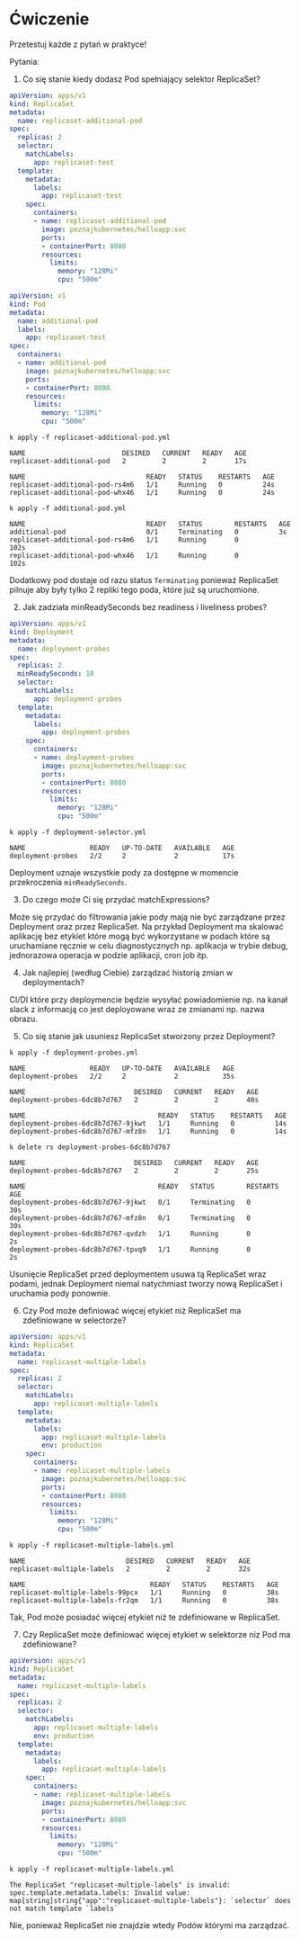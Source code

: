 # Ćwiczenie

Przetestuj każde z pytań w praktyce!

Pytania:

1. Co się stanie kiedy dodasz Pod spełniający selektor ReplicaSet?

```yaml
apiVersion: apps/v1
kind: ReplicaSet
metadata:
  name: replicaset-additional-pod
spec:
  replicas: 2
  selector:
    matchLabels:
      app: replicaset-test
  template:
    metadata:
      labels:
        app: replicaset-test
    spec:
      containers:
      - name: replicaset-additional-pod
        image: poznajkubernetes/helloapp:svc
        ports:
        - containerPort: 8080
        resources:
          limits:
            memory: "128Mi"
            cpu: "500m"
```

```yaml
apiVersion: v1
kind: Pod
metadata:
  name: additional-pod
  labels:
    app: replicaset-test
spec:
  containers:
  - name: additional-pod
    image: poznajkubernetes/helloapp:svc
    ports:
    - containerPort: 8080
    resources:
      limits:
        memory: "128Mi"
        cpu: "500m"
```

```
k apply -f replicaset-additional-pod.yml
```

```
NAME                        DESIRED   CURRENT   READY   AGE
replicaset-additional-pod   2         2         2       17s
```

```
NAME                              READY   STATUS    RESTARTS   AGE
replicaset-additional-pod-rs4m6   1/1     Running   0          24s
replicaset-additional-pod-whx46   1/1     Running   0          24s
```

```
k apply -f additional-pod.yml
```

```
NAME                              READY   STATUS        RESTARTS   AGE
additional-pod                    0/1     Terminating   0          3s
replicaset-additional-pod-rs4m6   1/1     Running       0          102s
replicaset-additional-pod-whx46   1/1     Running       0          102s
```

Dodatkowy pod dostaje od razu status `Terminating` ponieważ ReplicaSet pilnuje aby były tylko 2 repliki tego poda, które już są uruchomione.

2. Jak zadziała minReadySeconds bez readiness i liveliness probes?

```yaml
apiVersion: apps/v1
kind: Deployment
metadata:
  name: deployment-probes
spec:
  replicas: 2
  minReadySeconds: 10
  selector:
    matchLabels:
      app: deployment-probes
  template:
    metadata:
      labels:
        app: deployment-probes
    spec:
      containers:
      - name: deployment-probes
        image: poznajkubernetes/helloapp:svc
        ports:
        - containerPort: 8080
        resources:
          limits:
            memory: "128Mi"
            cpu: "500m"
```

```
k apply -f deployment-selector.yml
```

```
NAME                READY   UP-TO-DATE   AVAILABLE   AGE
deployment-probes   2/2     2            2           17s
```

Deployment uznaje wszystkie pody za dostępne w momencie przekroczenia `minReadySeconds`.


3. Do czego może Ci się przydać matchExpressions?

Może się przydać do filtrowania jakie pody mają nie być zarządzane przez Deployment oraz przez ReplicaSet. Na przykład Deployment ma skalować aplikację bez etykiet które mogą być wykorzystane w podach które są uruchamiane ręcznie w celu diagnostycznych np. aplikacja w trybie debug, jednorazowa operacja w podzie aplikacji, cron job itp.


4. Jak najlepiej (według Ciebie) zarządzać historią zmian w deploymentach?

CI/DI które przy deploymencie będzie wysyłać powiadomienie np. na kanał slack z informacją co jest deployowane wraz ze zmianami np. nazwa obrazu.


5. Co się stanie jak usuniesz ReplicaSet stworzony przez Deployment?

```
k apply -f deployment-probes.yml
```

```
NAME                READY   UP-TO-DATE   AVAILABLE   AGE
deployment-probes   2/2     2            2           35s
```

```
NAME                           DESIRED   CURRENT   READY   AGE
deployment-probes-6dc8b7d767   2         2         2       40s
```

```
NAME                                 READY   STATUS    RESTARTS   AGE
deployment-probes-6dc8b7d767-9jkwt   1/1     Running   0          14s
deployment-probes-6dc8b7d767-mfz8n   1/1     Running   0          14s
```

```
k delete rs deployment-probes-6dc8b7d767
```

```
NAME                           DESIRED   CURRENT   READY   AGE
deployment-probes-6dc8b7d767   2         2         2       25s
```

```
NAME                                 READY   STATUS        RESTARTS   AGE
deployment-probes-6dc8b7d767-9jkwt   0/1     Terminating   0          30s
deployment-probes-6dc8b7d767-mfz8n   0/1     Terminating   0          30s
deployment-probes-6dc8b7d767-qvdzh   1/1     Running       0          2s
deployment-probes-6dc8b7d767-tpvq9   1/1     Running       0          2s
```

Usunięcie ReplicaSet przed deploymentem usuwa tą ReplicaSet wraz podami, jednak Deployment niemal natychmiast tworzy nową ReplicaSet i uruchamia pody ponownie. 


6. Czy Pod może definiować więcej etykiet niż ReplicaSet ma zdefiniowane w selectorze?

```yaml
apiVersion: apps/v1
kind: ReplicaSet
metadata:
  name: replicaset-multiple-labels
spec:
  replicas: 2
  selector:
    matchLabels:
      app: replicaset-multiple-labels
  template:
    metadata:
      labels:
        app: replicaset-multiple-labels
        env: production
    spec:
      containers:
      - name: replicaset-multiple-labels
        image: poznajkubernetes/helloapp:svc
        ports:
        - containerPort: 8080
        resources:
          limits:
            memory: "128Mi"
            cpu: "500m"
```

```
k apply -f replicaset-multiple-labels.yml
```

```
NAME                         DESIRED   CURRENT   READY   AGE
replicaset-multiple-labels   2         2         2       32s
```

```
NAME                               READY   STATUS    RESTARTS   AGE
replicaset-multiple-labels-99pcx   1/1     Running   0          38s
replicaset-multiple-labels-fr2qm   1/1     Running   0          38s
```

Tak, Pod może posiadać więcej etykiet niż te zdefiniowane w ReplicaSet.

7. Czy ReplicaSet może definiować więcej etykiet w selektorze niz Pod ma zdefiniowane?

```yaml
apiVersion: apps/v1
kind: ReplicaSet
metadata:
  name: replicaset-multiple-labels
spec:
  replicas: 2
  selector:
    matchLabels:
      app: replicaset-multiple-labels
      env: production
  template:
    metadata:
      labels:
        app: replicaset-multiple-labels
    spec:
      containers:
      - name: replicaset-multiple-labels
        image: poznajkubernetes/helloapp:svc
        ports:
        - containerPort: 8080
        resources:
          limits:
            memory: "128Mi"
            cpu: "500m"
```

```
k apply -f replicaset-multiple-labels.yml
```

```
The ReplicaSet "replicaset-multiple-labels" is invalid: spec.template.metadata.labels: Invalid value: map[string]string{"app":"replicaset-multiple-labels"}: `selector` does not match template `labels`
```

Nie, ponieważ ReplicaSet nie znajdzie wtedy Podów którymi ma zarządzać.